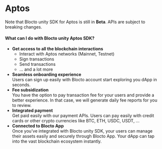 # Aptos

Note that Blocto unity SDK for Aptos is still in **Beta**. APIs are subject to breaking changes.

#### What can I do with Blocto unity Aptos SDK? <a href="#what-can-i-do-with-blocto-unity-solana-sdk" id="what-can-i-do-with-blocto-unity-solana-sdk"></a>

* **Get access to all the blockchain interactions**
  * Interact with Aptos networks (Mainnet, Testnet)
  * Sign transactions
  * Send transactions
  * ... and a lot more
* **Seamless onboarding experience**\
  Users can sign up easily with Blocto account start exploring you dApp in seconds.
* **Fee subsidization**\
  You have the option to pay transaction fee for your users and provide a better experience. In that case, we will generate daily fee reports for you to review.
* **Integrated payment**\
  Get paid easily with our payment APIs. Users can pay easily with credit cards or other crypto currencies like BTC, ETH, USDC, USDT, ...
* **Connected to Blocto App**\
  Once you've integrated with Blocto unity SDK, your users can manage their assets easily and securely through Blocto App. Your dApp can tap into the vast blockchain ecosystem instantly.
